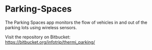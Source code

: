 Parking-Spaces
==============

The Parking Spaces app monitors the flow of vehicles in and out of the parking lots using wireless sensors.

Visit the repository on Bitbucket:
https://bitbucket.org/infotrip/thermi_parking/
